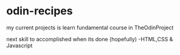 # odin-recipes

my current projects is learn fundamental course in TheOdinProject

next skill to accomplished when its done (hopefully)
-HTML,CSS & Javascript
